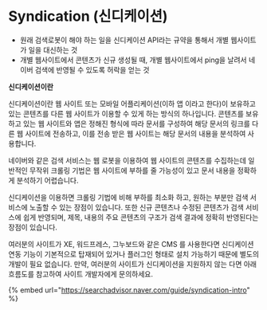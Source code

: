 # Syndication (신디케이션)

* 원래 검색로봇이 해야 하는 일을 신디케이션 API라는 규약을 통해서 개별 웹사이트가 일을 대신하는 것
* 개별 웹사이트에서 콘텐츠가 신규 생성될 때, 개별 웹사이트에서 ping을 날려서 네이버 검색에 반영될 수 있도록 허락을 얻는 것



**신디케이션이란**

신디케이션이란 웹 사이트 또는 모바일 어플리케이션(이하 앱 이라고 한다)이 보유하고 있는 콘텐츠를 다른 웹 사이트가 이용할 수 있게 하는 방식의 하나입니다. 콘텐츠를 보유하고 있는 웹 사이트와 앱은 정해진 형식에 따라 문서를 구성하여 해당 문서의 링크를 다른 웹 사이트에 전송하고, 이를 전송 받은 웹 사이트는 해당 문서의 내용을 분석하여 사용합니다.

네이버와 같은 검색 서비스는 웹 로봇을 이용하여 웹 사이트의 콘텐츠를 수집하는데 일반적인 무작위 크롤링 기법은 웹 사이트에 부하를 줄 가능성이 있고 문서 내용을 정확하게 분석하기 어렵습니다.

신디케이션을 이용하면 크롤링 기법에 비해 부하를 최소화 하고, 원하는 부분만 검색 서비스에 노출할 수 있는 장점이 있습니다. 또한 신규 콘텐츠나 수정된 콘텐츠가 검색 서비스에 쉽게 반영되며, 제목, 내용의 주요 콘텐츠의 구조가 검색 결과에 정확히 반영된다는 장점이 있습니다.

여러분의 사이트가 XE, 워드프레스, 그누보드와 같은 CMS 를 사용한다면 신디케이션 연동 기능이 기본적으로 탑재되어 있거나 플러그인 형태로 설치 가능하기 때문에 별도의 개발이 필요 없습니다. 만약, 여러분의 사이트가 신디케이션을 지원하지 않는 다면 아래 흐름도를 참고하여 사이트 개발자에게 문의하세요.



{% embed url="https://searchadvisor.naver.com/guide/syndication-intro" %}
